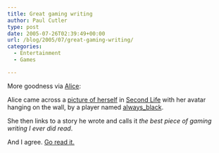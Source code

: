 ```yaml
---
title: Great gaming writing
author: Paul Cutler
type: post
date: 2005-07-26T02:39:49+00:00
url: /blog/2005/07/great-gaming-writing/
categories:
  - Entertainment
  - Games

---
```

More goodness via [Alice][1]:

Alice came across a [picture of herself][2] in [Second Life][3] with her avatar hanging on the wall, by a player named [always_black][4].

She then links to a story he wrote and calls it _the best piece of gaming writing I ever did read_.

And I agree. [Go read it.][5]

 [1]: http://crystaltips.typepad.com/wonderland/
 [2]: http://crystaltips.typepad.com/photos/uncategorized/blacklibrary1.jpg
 [3]: http://www.secondlife.com
 [4]: http://www.alwaysblack.com/index.html
 [5]: http://www.alwaysblack.com/blackbox/bownigger.html